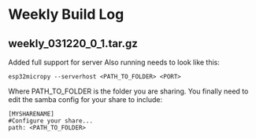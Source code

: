 # Weekly Build Log
## weekly_031220_0_1.tar.gz
Added full support for server
Also running needs to look like this:
```
esp32micropy --serverhost <PATH_TO_FOLDER> <PORT>
```
Where PATH_TO_FOLDER is the folder you are sharing.
You finally need to edit the samba config for your share to include:
```
[MYSHARENAME]
#Configure your share...
path: <PATH_TO_FOLDER>
```

